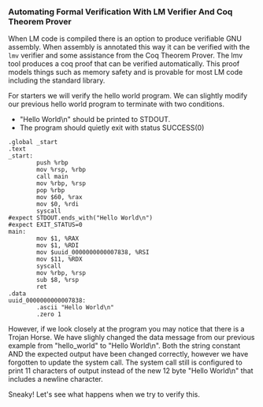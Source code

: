 
### Automating Formal Verification With LM Verifier And Coq Theorem Prover

When LM code is compiled there is an option to produce verifiable GNU assembly.
When assembly is annotated this way it can be verified with the `lmv` verifier and some assistance from the Coq Theorem Prover.
The lmv tool produces a coq proof that can be verified automatically.
This proof models things such as memory safety and is provable for most LM code including the standard library.

For starters we will verify the hello world program.
We can slightly modify our previous hello world program to terminate with two conditions.
* "Hello World\n" should be printed to STDOUT.
* The program should quietly exit with status SUCCESS(0)

```
.global _start
.text
_start:
        push %rbp
        mov %rsp, %rbp
        call main
        mov %rbp, %rsp
        pop %rbp
        mov $60, %rax
        mov $0, %rdi
        syscall
#expect STDOUT.ends_with("Hello World\n")
#expect EXIT_STATUS=0
main:
        mov $1, %RAX
        mov $1, %RDI
        mov $uuid_0000000000007838, %RSI
        mov $11, %RDX
        syscall
        mov %rbp, %rsp
        sub $8, %rsp
        ret
.data
uuid_0000000000007838:
        .ascii "Hello World\n"
        .zero 1
```

However, if we look closely at the program you may notice that there is a Trojan Horse.
We have slighly changed the data message from our previous example from "hello_world" to "Hello World\n".
Both the string constant AND the expected output have been changed correctly, however we have forgotten to update the system call.
The system call still is configured to print 11 characters of output instead of the new 12 byte "Hello World\n" that includes a newline character.

Sneaky! Let's see what happens when we try to verify this.
